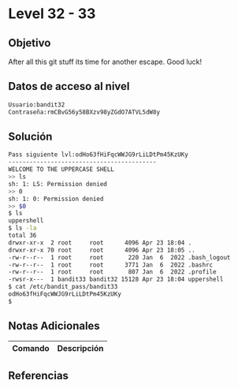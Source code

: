 # Level 32 - 33
## Objetivo
After all this git stuff its time for another escape. Good luck!
## Datos de acceso al nivel
```bash
Usuario:bandit32
Contraseña:rmCBvG56y58BXzv98yZGdO7ATVL5dW8y
```
## Solución
```bash
Pass siguiente lvl:odHo63fHiFqcWWJG9rLiLDtPm45KzUKy
------------------------------------------
WELCOME TO THE UPPERCASE SHELL
>> ls
sh: 1: LS: Permission denied
>> 0
sh: 1: 0: Permission denied
>> $0
$ ls
uppershell
$ ls -la
total 36
drwxr-xr-x  2 root     root      4096 Apr 23 18:04 .
drwxr-xr-x 70 root     root      4096 Apr 23 18:05 ..
-rw-r--r--  1 root     root       220 Jan  6  2022 .bash_logout
-rw-r--r--  1 root     root      3771 Jan  6  2022 .bashrc
-rw-r--r--  1 root     root       807 Jan  6  2022 .profile
-rwsr-x---  1 bandit33 bandit32 15128 Apr 23 18:04 uppershell
$ cat /etc/bandit_pass/bandit33
odHo63fHiFqcWWJG9rLiLDtPm45KzUKy
$
```
## Notas Adicionales

| Comando  | Descripción | 
|------------|--------------|

## Referencias 
